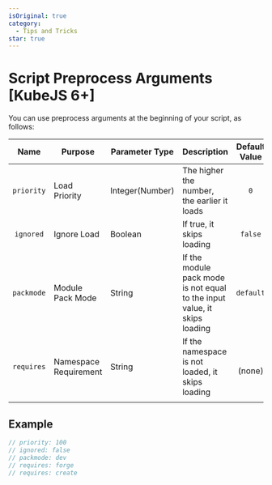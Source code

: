 ```yaml
---
isOriginal: true
category:
  - Tips and Tricks
star: true
---
```


# Script Preprocess Arguments [KubeJS 6+]

You can use preprocess arguments at the beginning of your script, as follows:

|Name|Purpose|Parameter Type|Description|Default Value|
|:-:|---|---|---|:-:|
|`priority`|Load Priority|Integer(Number)|The higher the number, the earlier it loads|`0`|
|`ignored`|Ignore Load|Boolean|If true, it skips loading|`false`|
|`packmode`|Module Pack Mode|String|If the module pack mode is not equal to the input value, it skips loading|`default`|
|`requires`|Namespace Requirement|String|If the namespace is not loaded, it skips loading|` ` (none)|
||||||

## Example

```js
// priority: 100
// ignored: false
// packmode: dev
// requires: forge
// requires: create
```